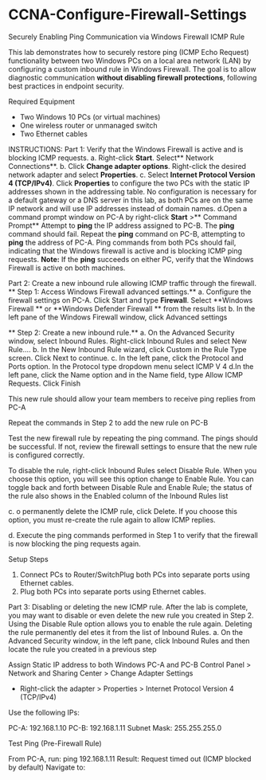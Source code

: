 # CCNA-Configure-Firewall-Settings
Securely Enabling Ping Communication via Windows Firewall ICMP Rule

This lab demonstrates how to securely restore ping (ICMP Echo Request) functionality between two Windows PCs on a local area network (LAN) by configuring a custom inbound rule in Windows Firewall. The goal is to allow diagnostic communication **without disabling firewall protections**, following best practices in endpoint security.


Required Equipment
- Two Windows 10 PCs (or virtual machines)
- One wireless router or unmanaged switch
- Two Ethernet cables

INSTRUCTIONS:
  Part 1: Verify that the Windows Firewall is active and is blocking ICMP requests.
    a. Right-click **Start**. Select** Network Connections**.
    b. Click **Change adapter options**. Right-click the desired network adapter and select **Properties**.
    c. Select **Internet Protocol Version 4 (TCP/IPv4)**. Click **Properties** to configure the two PCs with 
    the static IP addresses shown in the addressing table. No configuration is necessary for a default gateway 
    or a DNS server in this lab, as both PCs are on the same IP network and will use IP addresses instead of domain names.
    d.Open a command prompt window on PC-A by right-click **Start** >** Command Prompt** Attempt to **ping** the IP address 
    assigned to PC-B. The **ping** command should fail. Repeat the **ping** command on PC-B, attempting to **ping** the address of PC-A. Ping commands 
    from both PCs should fail, indicating that the Windows firewall is active and is blocking ICMP ping requests.
      **Note:** If the **ping** succeeds on either PC, verify that the Windows Firewall is active on both
      machines.

      

  Part 2: Create a new inbound rule allowing ICMP traffic through the firewall.
   ** Step 1: Access Windows Firewall advanced settings.**
          a. Configure the firewall settings on PC-A. Click Start and type **Firewall**. Select **Windows Firewall **
          or **Windows Defender Firewall ** from the results list
          b. In the left pane of the Windows Firewall window, click Advanced settings
  
  **  Step 2: Create a new inbound rule.**
          a. On the Advanced Security window, select Inbound Rules. Right-click Inbound Rules and 
          select New Rule….
          b. In the New Inbound Rule wizard, click Custom in the Rule Type screen. Click Next to continue.
          c. In the left pane, click the Protocol and Ports option. In the Protocol type dropdown menu select   ICMP  V  4
          d.In the left pane, click the Name option and in the Name field, type Allow ICMP Requests. Click Finish 

This new rule should allow your team members to receive ping replies from PC-A

  Repeat the commands in Step 2 to add the new rule on PC-B

  Test the new firewall rule by repeating the ping command. The pings should be successful.
If not, review the firewall settings to ensure that the new rule is configured correctly.

To disable the rule, right-click Inbound Rules select Disable 
Rule. When you choose this option, you will see this 
option change to Enable Rule. You can toggle back and forth between Disable Rule and Enable
Rule; the status of the rule also shows in the Enabled column of the Inbound Rules list

c. o permanently delete the ICMP rule, click Delete. If you choose this option, you must re-create 
the rule again to allow ICMP replies.

d. Execute the ping commands performed in Step 1 to verify that the firewall is now blocking the 
ping requests again.



Setup Steps
1. Connect PCs to Router/SwitchPlug both PCs into separate ports using Ethernet cables.
2. Plug both PCs into separate ports using Ethernet cables.

  Part 3: Disabling or deleting the new ICMP rule.
    After the lab is complete, you may want to disable or even delete the new rule you created in Step 2.
Using the Disable Rule option allows you to enable the rule again. Deleting the rule permanently del
etes it from the list of Inbound Rules.
a. On the Advanced Security window, in the left pane, click Inbound Rules and then locate the rule
you created in a previous step


Assign Static IP address to both Windows PC-A and PC-B
Control Panel > Network and Sharing Center > Change Adapter Settings
- Right-click the adapter > Properties > Internet Protocol Version 4 (TCP/IPv4)

Use the following IPs:

PC-A: 192.168.1.10
PC-B: 192.168.1.11
Subnet Mask: 255.255.255.0


Test Ping (Pre-Firewall Rule)

From PC-A, run:
ping 192.168.1.11
Result: Request timed out (ICMP blocked by default)
Navigate to:
